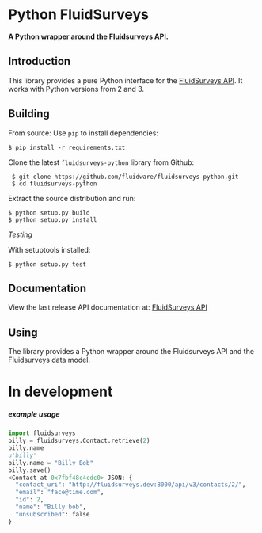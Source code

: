 # Python FluidSurveys

**A Python wrapper around the Fluidsurveys API.**

## Introduction
This library provides a pure Python interface for the [FluidSurveys API](https://docs.fluidsurveys.com/). It works with Python versions from 2 and 3. 

## Building

From source:
Use `pip` to install dependencies:
 
    $ pip install -r requirements.txt

Clone the latest `fluidsurveys-python` library from Github:
```
 $ git clone https://github.com/fluidware/fluidsurveys-python.git
 $ cd fluidsurveys-python
```

Extract the source distribution and run:

```
$ python setup.py build
$ python setup.py install
```
*Testing*

With setuptools installed:

```
$ python setup.py test
```

## Documentation

View the last release API documentation at: [FluidSurveys API](https://docs.fluidsurveys.com/)

## Using

The library provides a Python wrapper around the Fluidsurveys API and the Fluidsurveys data model.

In development
==============


##### example usage


```python
import fluidsurveys
billy = fluidsurveys.Contact.retrieve(2)
billy.name
u'billy'
billy.name = "Billy Bob"
billy.save()
<Contact at 0x7fbf48c4cdc0> JSON: {
  "contact_uri": "http://fluidsurveys.dev:8000/api/v3/contacts/2/", 
  "email": "face@time.com", 
  "id": 2, 
  "name": "Billy bob", 
  "unsubscribed": false
}
